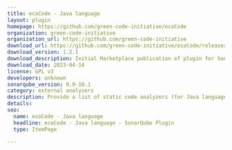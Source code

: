 ```yaml
---
title: ecoCode - Java language
layout: plugin
homepage: https://github.com/green-code-initiative/ecoCode
organization: green-code-initiative
organization_url: https://github.com/green-code-initiative
download_url: https://github.com/green-code-initiative/ecoCode/releases/download/1.2.1/ecocode-java-plugin-1.2.1.jar
download_version: 1.2.1
download_description: Initial Marketplace publication of plugin for SonarQube 9.9.+ LTS
download_date: 2023-04-14
license: GPL v3
developers: unknown
sonarqube_version: 9.9-10.1
category: external analysers
description: Provide a list of static code analyzers (for Java language) to highlight code structures that may have a negative ecological impact&#58; energy and resources over-consumption, "fatware", shortening terminals' lifespan, etc.
details: 
seo:
  name: ecoCode - Java language
  headline: ecoCode - Java language - SonarQube Plugin
  type: ItemPage

---
```

